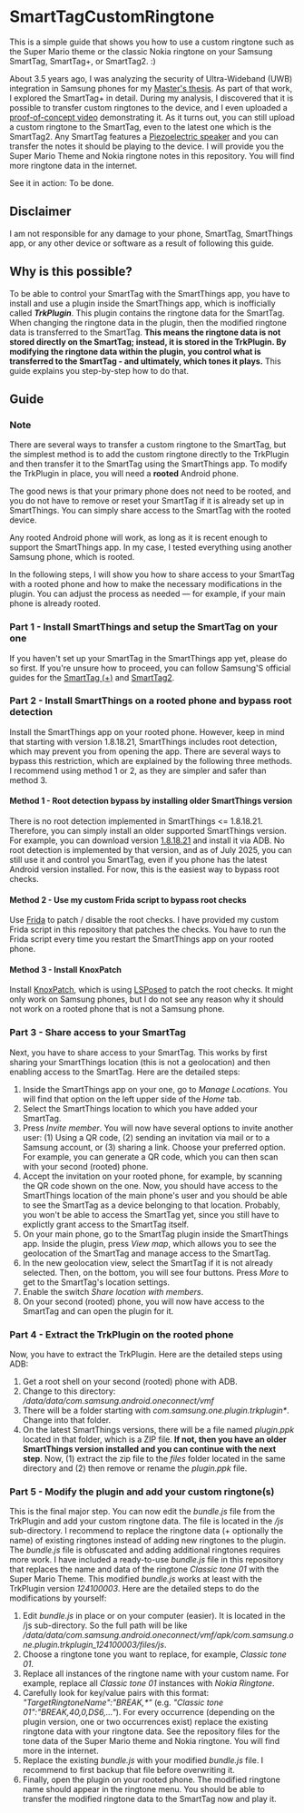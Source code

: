 # SmartTagCustomRingtone
This is a simple guide that shows you how to use a custom ringtone such as the Super Mario theme or the classic Nokia ringtone on your Samsung SmartTag, SmartTag+, or SmartTag2. :)

About 3.5 years ago, I was analyzing the security of Ultra-Wideband (UWB) integration in Samsung phones for my [Master's thesis](https://tuprints.ulb.tu-darmstadt.de/24378/1/Thesis_Martin_Heyden_Final.pdf). As part of that work, I explored the SmartTag+ in detail. During my analysis, I discovered that it is possible to transfer custom ringtones to the device, and I even uploaded a [proof-of-concept video](https://www.youtube.com/watch?v=W5EczljLdPs) demonstrating it. As it turns out, you can still upload a custom ringtone to the SmartTag, even to the latest one which is the SmartTag2. Any SmartTag features a [Piezoelectric speaker](https://en.wikipedia.org/wiki/Piezoelectric_speaker) and you can transfer the notes it should be playing to the device. I will provide you the Super Mario Theme and Nokia ringtone notes in this repository. You will find more ringtone data in the internet. 

See it in action:
To be done.

## Disclaimer
I am not responsible for any damage to your phone, SmartTag, SmartThings app, or any other device or software as a result of following this guide.

## Why is this possible?
To be able to control your SmartTag with the SmartThings app, you have to install and use a plugin inside the SmartThings app, which is inofficially called <b><i>TrkPlugin</i></b>. This plugin contains the ringtone data for the SmartTag. When changing the ringtone data in the plugin, then the modified ringtone data is transferred to the SmartTag. <b>This means the ringtone data is not stored directly on the SmartTag; instead, it is stored in the TrkPlugin. By modifying the ringtone data within the plugin, you control what is transferred to the SmartTag - and ultimately, which tones it plays.</b> This guide explains you step-by-step how to do that.

## Guide
### Note
There are several ways to transfer a custom ringtone to the SmartTag, but the simplest method is to add the custom ringtone directly to the TrkPlugin and then transfer it to the SmartTag using the SmartThings app. To modify the TrkPlugin in place, you will need a <b>rooted</b> Android phone.

The good news is that your primary phone does not need to be rooted, and you do not have to remove or reset your SmartTag if it is already set up in SmartThings. You can simply share access to the SmartTag with the rooted device.

Any rooted Android phone will work, as long as it is recent enough to support the SmartThings app. In my case, I tested everything using another Samsung phone, which is rooted.

In the following steps, I will show you how to share access to your SmartTag with a rooted phone and how to make the necessary modifications in the plugin. You can adjust the process as needed — for example, if your main phone is already rooted.

### Part 1 - Install SmartThings and setup the SmartTag on your one
If you haven't set up your SmartTag in the SmartThings app yet, please do so first. If you're unsure how to proceed, you can follow Samsung'S official guides for the [SmartTag (+)](https://www.samsung.com/us/support/answer/ANS00088244/) and [SmartTag2](https://www.samsung.com/ae/support/mobile-devices/how-to-pair-smart-tag-2-with-your-mobile-device/).


### Part 2 - Install SmartThings on a rooted phone and bypass root detection
Install the SmartThings app on your rooted phone. However, keep in mind that starting with version 1.8.18.21, SmartThings includes root detection, which may prevent you from opening the app. There are several ways to bypass this restriction, which are explained by the following three methods. I recommend using method 1 or 2, as they are simpler and safer than method 3.

#### Method 1 - Root detection bypass by installing older SmartThings version
There is no root detection implemented in SmartThings <= 1.8.18.21. Therefore, you can simply install an older supported SmartThings version. For example, you can download version [1.8.18.21](https://www.apkmirror.com/apk/samsung-electronics-co-ltd/samsung-smartthings-samsung-connect/samsung-smartthings-samsung-connect-1-8-18-21-release/) and install it via ADB. No root detection is implemented by that version, and as of July 2025, you can still use it and control you SmartTag, even if you phone has the latest Android version installed. For now, this is the easiest way to bypass root checks.

#### Method 2 - Use my custom Frida script to bypass root checks
Use [Frida](https://github.com/frida/frida) to patch / disable the root checks. I have provided my custom Frida script in this repository that patches the checks. You have to run the Frida script every time you restart the SmartThings app on your rooted phone.

#### Method 3 - Install KnoxPatch 
Install [KnoxPatch](https://github.com/salvogiangri/KnoxPatch), which is using [LSPosed](https://github.com/LSPosed/LSPosed) to patch the root checks. It might only work on Samsung phones, but I do not see any reason why it should not work on a rooted phone that is not a Samsung phone.

### Part 3 - Share access to your SmartTag
Next, you have to share access to your SmartTag. This works by first sharing your SmartThings location (this is not a geolocation) and then enabling access to the SmartTag. Here are the detailed steps:
1. Inside the SmartThings app on your one, go to <i>Manage Locations</i>. You will find that option on the left upper side of the <i>Home</i> tab.
2. Select the SmartThings location to which you have added your SmartTag.
3. Press <i>Invite member</i>. You will now have several options to invite another user: (1) Using a QR code, (2) sending an invitation via mail or to a Samsung account, or (3) sharing a link. Choose your preferred option. For example, you can generate a QR code, which you can then scan with your second (rooted) phone.
4. Accept the invitation on your rooted phone, for example, by scanning the QR code shown on the one. Now, you should have access to the SmartThings location of the main phone's user and you should be able to see the SmartTag as a device belonging to that location. Probably, you won't be able to access the SmartTag yet, since you still have to explictly grant access to the SmartTag itself.
5. On your main phone, go to the SmartTag plugin inside the SmartThings app. Inside the plugin, press <i>View map</i>, which allows you to see the geolocation of the SmartTag and manage access to the SmartTag.
6. In the new geolocation view, select the SmartTag if it is not already selected. Then, on the bottom, you will see four buttons. Press <i>More</i> to get to the SmartTag's location settings.
7. Enable the switch <i>Share location with members</i>.
8. On your second (rooted) phone, you will now have access to the SmartTag and can open the plugin for it. 

### Part 4 - Extract the TrkPlugin on the rooted phone
Now, you have to extract the TrkPlugin. Here are the detailed steps using ADB:
1. Get a root shell on your second (rooted) phone with ADB.
2. Change to this directory: <i>/data/data/com.samsung.android.oneconnect/vmf</i>
3. There will be a folder starting with <i>com.samsung.one.plugin.trkplugin*</i>. Change into that folder.
4. On the latest SmartThings versions, there will be a file named <i>plugin.ppk</i> located in that folder, which is a ZIP file. <b>If not, then you have an older SmartThings version installed and you can continue with the next step</b>. Now, (1) extract the zip file to the <i>files</i> folder located in the same directory and (2) then remove or rename the <i>plugin.ppk</i> file.

### Part 5 - Modify the plugin and add your custom ringtone(s)
This is the final major step. You can now edit the <i>bundle.js</i> file from the TrkPlugin and add your custom ringtone data. The file is located in the <i>/js</i> sub-directory. I recommend to replace the ringtone data (+ optionally the name) of existing ringtones instead of adding new ringtones to the plugin. The <i>bundle.js</i> file is obfuscated and adding additional ringtones requires more work. I have included a ready-to-use <i>bundle.js</i> file in this repository that replaces the name and data of the ringtone <i>Classic tone 01</i> with the Super Mario Theme. This modified <i>bundle.js</i> works at least with the TrkPlugin version <i>124100003</i>. Here are the detailed steps to do the modifications by yourself:
1. Edit <i>bundle.js</i> in place or on your computer (easier). It is located in the /js sub-directory. So the full path will be like <i>/data/data/com.samsung.android.oneconnect/vmf/apk/com.samsung.one.plugin.trkplugin_124100003/files/js</i>.
2. Choose a ringtone tone you want to replace, for example, <i>Classic tone 01</i>.
3. Replace all instances of the ringtone name with your custom name. For example, replace all <i>Classic tone 01</i> instances with <i>Nokia Ringtone</i>.
4. Carefully look for key/value pairs with this format: <i>"TargetRingtoneName":"BREAK,*"</i> (e.g. <i>"Classic tone 01":"BREAK,40,0,DS6,..."</i>). For every occurrence (depending on the plugin version, one or two occurrences exist) replace the existing ringtone data with your ringtone data. See the repository files for the tone data of the Super Mario theme and Nokia ringtone. You will find more in the internet.
5. Replace the existing <i>bundle.js</i> with your modified <i>bundle.js</i> file. I recommend to first backup that file before overwriting it.
6. Finally, open the plugin on your rooted phone. The modified ringtone name should appear in the ringtone menu. You should be able to transfer the modified ringtone data to the SmartTag now and play it.
